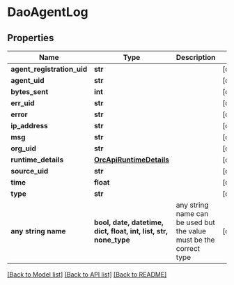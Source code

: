 # DaoAgentLog


## Properties
Name | Type | Description | Notes
------------ | ------------- | ------------- | -------------
**agent_registration_uid** | **str** |  | [optional] 
**agent_uid** | **str** |  | [optional] 
**bytes_sent** | **int** |  | [optional] 
**err_uid** | **str** |  | [optional] 
**error** | **str** |  | [optional] 
**ip_address** | **str** |  | [optional] 
**msg** | **str** |  | [optional] 
**org_uid** | **str** |  | [optional] 
**runtime_details** | [**OrcApiRuntimeDetails**](OrcApiRuntimeDetails.md) |  | [optional] 
**source_uid** | **str** |  | [optional] 
**time** | **float** |  | [optional] 
**type** | **str** |  | [optional] 
**any string name** | **bool, date, datetime, dict, float, int, list, str, none_type** | any string name can be used but the value must be the correct type | [optional]

[[Back to Model list]](../README.md#documentation-for-models) [[Back to API list]](../README.md#documentation-for-api-endpoints) [[Back to README]](../README.md)


